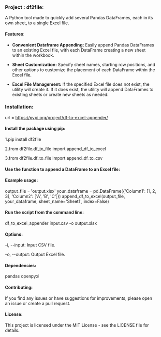 ### Project : df2file:
A Python tool made to quickly add several Pandas DataFrames, each in its own sheet, to a single Excel file.

#### Features:

- **Convenient Dataframe Appending:** Easily append Pandas DataFrames to an existing Excel file, with each DataFrame creating a new sheet within the workbook.

- **Sheet Customization:** Specify sheet names, starting row positions, and other options to customize the placement of each DataFrame within the Excel file.

- **Excel File Management:** If the specified Excel file does not exist, the utility will create it. If it does exist, the utility will append DataFrames to existing sheets or create new sheets as needed.


### Installation:
url = https://pypi.org/project/df-to-excel-appender/

#### Install the package using pip:

1.pip install df2file

2.from df2file.df_to_file import append_df_to_excel

3.from df2file.df_to_file import append_df_to_csv

#### Use the function to append a DataFrame to an Excel file:
#### Example usage:
output_file = 'output.xlsx'
your_dataframe = pd.DataFrame({'Column1': [1, 2, 3], 'Column2': ['A', 'B', 'C']})
append_df_to_excel(output_file, your_dataframe, sheet_name='Sheet1', index=False)

#### Run the script from the command line:

df_to_excel_appender input.csv -o output.xlsx
 

#### Options:

-i, --input: Input CSV file.

-o, --output: Output Excel file.

#### Dependencies:
pandas
openpyxl

#### Contributing:

If you find any issues or have suggestions for improvements, please open an issue or create a pull request.

#### License:
This project is licensed under the MIT License - see the LICENSE file for details.